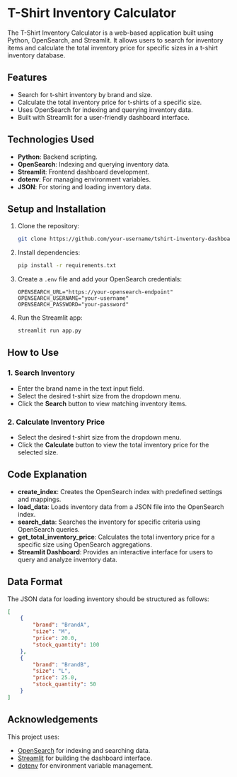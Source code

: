 # T-Shirt Inventory Calculator

The T-Shirt Inventory Calculator is a web-based application built using Python, OpenSearch, and Streamlit. It allows users to search for inventory items and calculate the total inventory price for specific sizes in a t-shirt inventory database.

## Features
- Search for t-shirt inventory by brand and size.
- Calculate the total inventory price for t-shirts of a specific size.
- Uses OpenSearch for indexing and querying inventory data.
- Built with Streamlit for a user-friendly dashboard interface.

## Technologies Used
- **Python**: Backend scripting.
- **OpenSearch**: Indexing and querying inventory data.
- **Streamlit**: Frontend dashboard development.
- **dotenv**: For managing environment variables.
- **JSON**: For storing and loading inventory data.

## Setup and Installation
1. Clone the repository:
   ```bash
   git clone https://github.com/your-username/tshirt-inventory-dashboard.git
   ```

2. Install dependencies:
   ```bash
   pip install -r requirements.txt
   ```

3. Create a `.env` file and add your OpenSearch credentials:
   ```
   OPENSEARCH_URL="https://your-opensearch-endpoint"
   OPENSEARCH_USERNAME="your-username"
   OPENSEARCH_PASSWORD="your-password"
   ```

4. Run the Streamlit app:
   ```bash
   streamlit run app.py
   ```

## How to Use

### 1. Search Inventory
- Enter the brand name in the text input field.
- Select the desired t-shirt size from the dropdown menu.
- Click the **Search** button to view matching inventory items.

### 2. Calculate Inventory Price
- Select the desired t-shirt size from the dropdown menu.
- Click the **Calculate** button to view the total inventory price for the selected size.

## Code Explanation
- **create_index**: Creates the OpenSearch index with predefined settings and mappings.
- **load_data**: Loads inventory data from a JSON file into the OpenSearch index.
- **search_data**: Searches the inventory for specific criteria using OpenSearch queries.
- **get_total_inventory_price**: Calculates the total inventory price for a specific size using OpenSearch aggregations.
- **Streamlit Dashboard**: Provides an interactive interface for users to query and analyze inventory data.

## Data Format
The JSON data for loading inventory should be structured as follows:
```json
[
    {
        "brand": "BrandA",
        "size": "M",
        "price": 20.0,
        "stock_quantity": 100
    },
    {
        "brand": "BrandB",
        "size": "L",
        "price": 25.0,
        "stock_quantity": 50
    }
]
```

## Acknowledgements
This project uses:
- [OpenSearch](https://opensearch.org/) for indexing and searching data.
- [Streamlit](https://streamlit.io/) for building the dashboard interface.
- [dotenv](https://pypi.org/project/python-dotenv/) for environment variable management.
